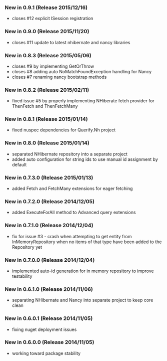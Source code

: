 ### New in 0.9.1 (Release 2015/12/16)
* closes #12 explicit ISession registration

### New in 0.9.0 (Release 2015/11/20)
* closes #11 update to latest nhibernate and nancy libraries

### New in 0.8.3 (Release 2015/05/06)
* closes #9 by implementing GetOrThrow
* closes #8 adding auto NoMatchFoundException handling for Nancy
* closes #7 renaming nancy bootstrap methods

### New in 0.8.2 (Release 2015/02/11)
* fixed issue #5 by properly implementing NHiberate fetch provider for ThenFetch and ThenFetchMany

### New in 0.8.1 (Release 2015/01/14)
* fixed nuspec dependencies for Querify.Nh project

### New in 0.8.0 (Release 2015/01/14)
* separated NHibernate repository into a separate project
* added auto configuration for string ids to use manual id assignment by default

### New in 0.7.3.0 (Release 2015/01/13)
* added Fetch and FetchMany extensions for eager fetching

### New in 0.7.2.0 (Release 2014/12/05)
* added ExecuteForAll method to Advanced query extensions

### New in 0.7.1.0 (Release 2014/12/04)
* fix for issue #3 - crash when attempting to get entity from InMemoryRepository when no items of that type have been added to the Repository yet

### New in 0.7.0.0 (Release 2014/12/04)
* implemented auto-id generation for in memory repository to improve testability

### New in 0.6.1.0 (Release 2014/11/06)
* separating NHibernate and Nancy into separate project to keep core clean

### New in 0.6.0.1 (Release 2014/11/05)
* fixing nuget deployment issues

### New in 0.6.0.0 (Release 2014/11/05)
* working toward package stability
